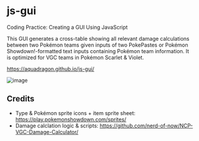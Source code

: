# js-gui

Coding Practice: Creating a GUI Using JavaScript

This GUI generates a cross-table showing all relevant damage calculations between two Pokémon teams given inputs of two PokePastes or Pokémon Showdown!-formatted text inputs containing Pokémon team information. 
It is optimized for VGC teams in Pokémon Scarlet & Violet.

https://aquadragon.github.io/js-gui/

![image](https://github.com/AquaDragon/js-gui/assets/22651173/9b2612f6-db15-4f51-98d3-db4b213114d8)


## Credits
- Type & Pokémon sprite icons + item sprite sheet: https://play.pokemonshowdown.com/sprites/
- Damage calclation logic & scripts: https://github.com/nerd-of-now/NCP-VGC-Damage-Calculator/
